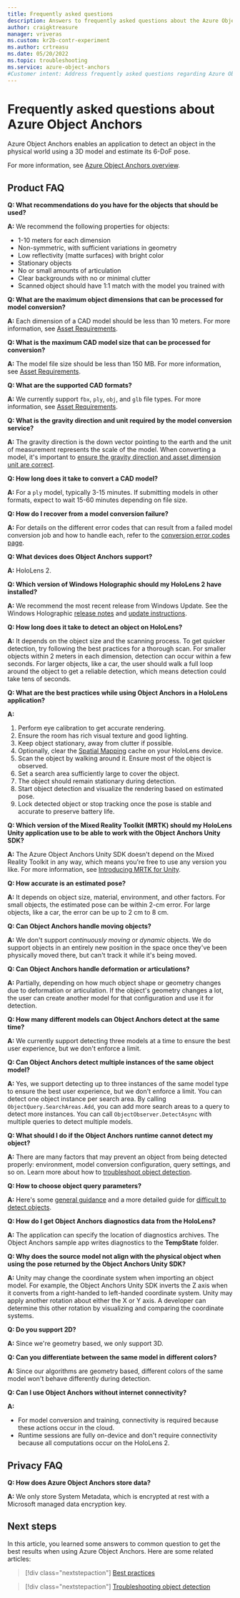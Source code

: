 ```yaml
---
title: Frequently asked questions
description: Answers to frequently asked questions about the Azure Object Anchors service, which enables an application to detect an object in the world using a 3D model.
author: craigktreasure
manager: vriveras
ms.custom: kr2b-contr-experiment
ms.author: crtreasu
ms.date: 05/20/2022
ms.topic: troubleshooting
ms.service: azure-object-anchors
#Customer intent: Address frequently asked questions regarding Azure Object Anchors.
---
```


# Frequently asked questions about Azure Object Anchors

Azure Object Anchors enables an application to detect an object in the physical world using a 3D model and estimate its 6-DoF pose.

For more information, see [Azure Object Anchors overview](overview.md).

## Product FAQ

**Q: What recommendations do you have for the objects that should be used?**

**A:** We recommend the following properties for objects:

* 1-10 meters for each dimension
* Non-symmetric, with sufficient variations in geometry
* Low reflectivity (matte surfaces) with bright color
* Stationary objects
* No or small amounts of articulation
* Clear backgrounds with no or minimal clutter
* Scanned object should have 1:1 match with the model you trained with

**Q: What are the maximum object dimensions that can be processed for model conversion?**

**A:** Each dimension of a CAD model should be less than 10 meters. For more information, see [Asset Requirements](overview.md).

**Q: What is the maximum CAD model size that can be processed for conversion?**

**A:** The model file size should be less than 150 MB. For more information, see [Asset Requirements](overview.md).

**Q: What are the supported CAD formats?**

**A:** We currently support `fbx`, `ply`, `obj`, and `glb` file types. For more information, see [Asset Requirements](overview.md).

**Q: What is the gravity direction and unit required by the model conversion service?**

**A:** The gravity direction is the down vector pointing to the earth and the unit of measurement represents the scale of the model. When converting a model, it's important to [ensure the gravity direction and asset dimension unit are correct](./troubleshoot/object-detection.md#ensure-the-gravity-direction-and-asset-dimension-unit-are-correct).

**Q: How long does it take to convert a CAD model?**

**A:** For a `ply` model, typically 3-15 minutes. If submitting models in other formats, expect to wait 15-60 minutes depending on file size.

**Q: How do I recover from a model conversion failure?**

**A:** For details on the different error codes that can result from a failed model conversion job and how to handle each, refer to the [conversion error codes page](.\model-conversion-error-codes.md).

**Q: What devices does Object Anchors support?**

**A:** HoloLens 2.

**Q: Which version of Windows Holographic should my HoloLens 2 have installed?**

**A:** We recommend the most recent release from Windows Update. See the Windows Holographic [release notes](/hololens/hololens-release-notes) and [update instructions](/hololens/hololens-update-hololens).

**Q: How long does it take to detect an object on HoloLens?**

**A:** It depends on the object size and the scanning process. To get quicker detection, try following the best practices for a thorough scan.
For smaller objects within 2 meters in each dimension, detection can occur within a few seconds. For larger objects, like a car, the user should walk a full loop around the object to get a reliable detection, which means detection could take tens of seconds.

**Q: What are the best practices while using Object Anchors in a HoloLens application?**

**A:**

 1. Perform eye calibration to get accurate rendering.
 2. Ensure the room has rich visual texture and good lighting.
 3. Keep object stationary, away from clutter if possible.
 4. Optionally, clear the [Spatial Mapping](/windows/mixed-reality/spatial-mapping) cache on your HoloLens device.
 5. Scan the object by walking around it. Ensure most of the object is observed.
 6. Set a search area sufficiently large to cover the object.
 7. The object should remain stationary during detection.
 8. Start object detection and visualize the rendering based on estimated pose.
 9. Lock detected object or stop tracking once the pose is stable and accurate to preserve battery life.

**Q: Which version of the Mixed Reality Toolkit (MRTK) should my HoloLens Unity application use to be able to work with the Object Anchors Unity SDK?**

**A:** The Azure Object Anchors Unity SDK doesn't depend on the Mixed Reality Toolkit in any way, which means you're free to use any version you like. For more information, see [Introducing MRTK for Unity](/windows/mixed-reality/develop/unity/mrtk-getting-started).

**Q: How accurate is an estimated pose?**

**A:** It depends on object size, material, environment, and other factors. For small objects, the estimated pose can be within 2-cm error. For large objects, like a car, the error can be up to 2 cm to 8 cm.

**Q: Can Object Anchors handle moving objects?**

**A:** We don't support *continuously moving* or *dynamic* objects. We do support objects in an entirely new position in the space once they've been physically moved there, but can't track it while it's being moved.

**Q: Can Object Anchors handle deformation or articulations?**

**A:** Partially, depending on how much object shape or geometry changes due to deformation or articulation. If the object's geometry changes a lot, the user can create another model for that configuration and use it for detection.

**Q: How many different models can Object Anchors detect at the same time?**

**A:** We currently support detecting three models at a time to ensure the best user experience, but we don't enforce a limit.

**Q: Can Object Anchors detect multiple instances of the same object model?**

**A:** Yes, we support detecting up to three instances of the same model type to ensure the best user experience, but we don't enforce a limit. You can detect one object instance per search area. By calling `ObjectQuery.SearchAreas.Add`, you can add more search areas to a query to detect more instances. You can call `ObjectObserver.DetectAsync` with multiple queries to detect multiple models.

**Q: What should I do if the Object Anchors runtime cannot detect my object?**

**A:** There are many factors that may prevent an object from being detected properly: environment, model conversion
       configuration, query settings, and so on. Learn more about how to [troubleshoot object detection](./troubleshoot/object-detection.md).

**Q: How to choose object query parameters?**

**A:** Here's some [general guidance](./troubleshoot/object-detection.md#adjust-object-query-values) and a more detailed guide for [difficult to detect objects](./detect-difficult-object.md).

**Q: How do I get Object Anchors diagnostics data from the HoloLens?**

**A:** The application can specify the location of diagnostics archives. The Object Anchors sample app writes diagnostics to the **TempState** folder.

**Q: Why does the source model not align with the physical object when using the pose returned by the Object Anchors Unity SDK?**

**A:** Unity may change the coordinate system when importing an object model. For example, the Object Anchors Unity SDK inverts the Z axis when it converts from a right-handed to left-handed coordinate system. Unity may apply another rotation about either the X or Y axis. A developer can determine this other rotation by visualizing and comparing the coordinate systems.

**Q: Do you support 2D?**

**A:** Since we're geometry based, we only support 3D.

**Q: Can you differentiate between the same model in different colors?**

**A:** Since our algorithms are geometry based, different colors of the same model won't behave differently during detection.

**Q: Can I use Object Anchors without internet connectivity?**

**A:**

* For model conversion and training, connectivity is required because these actions occur in the cloud.
* Runtime sessions are fully on-device and don't require connectivity because all computations occur on the HoloLens 2.

## Privacy FAQ

**Q: How does Azure Object Anchors store data?**

**A:** We only store System Metadata, which is encrypted at rest with a Microsoft managed data encryption key.

## Next steps

In this article, you learned some answers to common question to get the best results when using Azure Object Anchors.
Here are some related articles:

> [!div class="nextstepaction"]
> [Best practices](./best-practices.md)

> [!div class="nextstepaction"]
> [Troubleshooting object detection](./troubleshoot/object-detection.md)
